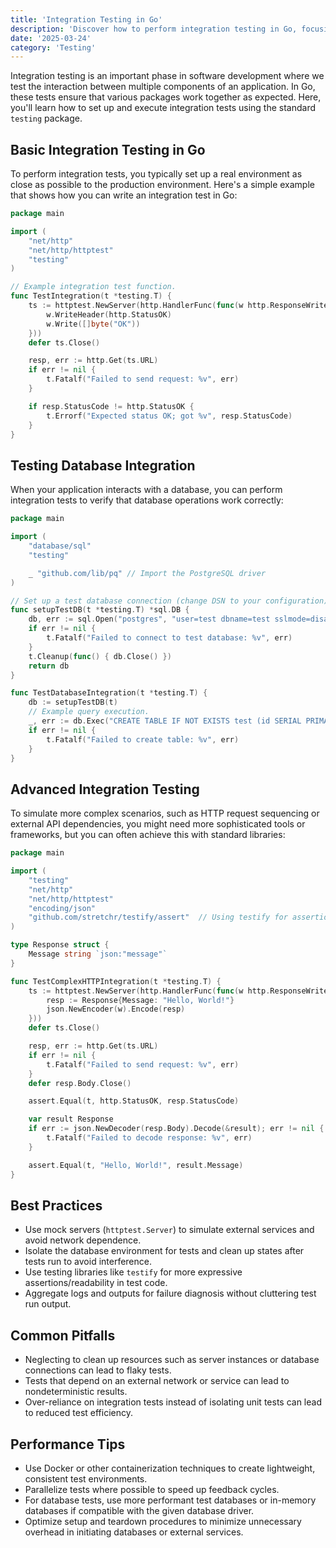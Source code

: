 ```yaml
---
title: 'Integration Testing in Go'
description: 'Discover how to perform integration testing in Go, focusing on testing multiple package functionalities together with the testing package.'
date: '2025-03-24'
category: 'Testing'
---
```


Integration testing is an important phase in software development where we test the interaction between multiple components of an application. In Go, these tests ensure that various packages work together as expected. Here, you'll learn how to set up and execute integration tests using the standard `testing` package.

## Basic Integration Testing in Go

To perform integration tests, you typically set up a real environment as close as possible to the production environment. Here's a simple example that shows how you can write an integration test in Go:

```go
package main

import (
	"net/http"
	"net/http/httptest"
	"testing"
)

// Example integration test function.
func TestIntegration(t *testing.T) {
	ts := httptest.NewServer(http.HandlerFunc(func(w http.ResponseWriter, r *http.Request) {
		w.WriteHeader(http.StatusOK)
		w.Write([]byte("OK"))
	}))
	defer ts.Close()

	resp, err := http.Get(ts.URL)
	if err != nil {
		t.Fatalf("Failed to send request: %v", err)
	}

	if resp.StatusCode != http.StatusOK {
		t.Errorf("Expected status OK; got %v", resp.StatusCode)
	}
}
```

## Testing Database Integration

When your application interacts with a database, you can perform integration tests to verify that database operations work correctly:

```go
package main

import (
	"database/sql"
	"testing"

	_ "github.com/lib/pq" // Import the PostgreSQL driver
)

// Set up a test database connection (change DSN to your configuration).
func setupTestDB(t *testing.T) *sql.DB {
	db, err := sql.Open("postgres", "user=test dbname=test sslmode=disable")
	if err != nil {
		t.Fatalf("Failed to connect to test database: %v", err)
	}
	t.Cleanup(func() { db.Close() })
	return db
}

func TestDatabaseIntegration(t *testing.T) {
	db := setupTestDB(t)
	// Example query execution.
	_, err := db.Exec("CREATE TABLE IF NOT EXISTS test (id SERIAL PRIMARY KEY, name TEXT)")
	if err != nil {
		t.Fatalf("Failed to create table: %v", err)
	}
}
```

## Advanced Integration Testing

To simulate more complex scenarios, such as HTTP request sequencing or external API dependencies, you might need more sophisticated tools or frameworks, but you can often achieve this with standard libraries:

```go
package main

import (
	"testing"
	"net/http"
	"net/http/httptest"
	"encoding/json"
	"github.com/stretchr/testify/assert"  // Using testify for assertions
)

type Response struct {
	Message string `json:"message"`
}

func TestComplexHTTPIntegration(t *testing.T) {
	ts := httptest.NewServer(http.HandlerFunc(func(w http.ResponseWriter, r *http.Request) {
		resp := Response{Message: "Hello, World!"}
		json.NewEncoder(w).Encode(resp)
	}))
	defer ts.Close()

	resp, err := http.Get(ts.URL)
	if err != nil {
		t.Fatalf("Failed to send request: %v", err)
	}
	defer resp.Body.Close()

	assert.Equal(t, http.StatusOK, resp.StatusCode)

	var result Response
	if err := json.NewDecoder(resp.Body).Decode(&result); err != nil {
		t.Fatalf("Failed to decode response: %v", err)
	}

	assert.Equal(t, "Hello, World!", result.Message)
}
```

## Best Practices

- Use mock servers (`httptest.Server`) to simulate external services and avoid network dependence.
- Isolate the database environment for tests and clean up states after tests run to avoid interference.
- Use testing libraries like `testify` for more expressive assertions/readability in test code.
- Aggregate logs and outputs for failure diagnosis without cluttering test run output.

## Common Pitfalls

- Neglecting to clean up resources such as server instances or database connections can lead to flaky tests.
- Tests that depend on an external network or service can lead to nondeterministic results.
- Over-reliance on integration tests instead of isolating unit tests can lead to reduced test efficiency.

## Performance Tips

- Use Docker or other containerization techniques to create lightweight, consistent test environments.
- Parallelize tests where possible to speed up feedback cycles.
- For database tests, use more performant test databases or in-memory databases if compatible with the given database driver.
- Optimize setup and teardown procedures to minimize unnecessary overhead in initiating databases or external services.